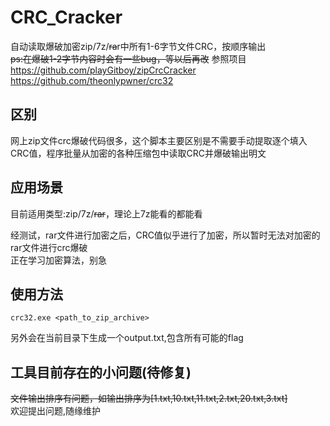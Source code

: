 # CRC_Cracker
自动读取爆破加密zip/7z/~~ra~~r中所有1-6字节文件CRC，按顺序输出  
~~ps:在爆破1-2字节内容时会有一些bug，等以后再改~~
参照项目
<br /> https://github.com/playGitboy/zipCrcCracker <br />
https://github.com/theonlypwner/crc32

## 区别
网上zip文件crc爆破代码很多，这个脚本主要区别是不需要手动提取逐个填入CRC值，程序批量从加密的各种压缩包中读取CRC并爆破输出明文

## 应用场景
目前适用类型:zip/7z/~~rar~~，理论上7z能看的都能看    

经测试，rar文件进行加密之后，CRC值似乎进行了加密，所以暂时无法对加密的rar文件进行crc爆破  
正在学习加密算法，别急

## 使用方法
```
crc32.exe <path_to_zip_archive>
```
另外会在当前目录下生成一个output.txt,包含所有可能的flag

## 工具目前存在的小问题(待修复)
~~文件输出排序有问题，如输出排序为[1.txt,10.txt,11.txt,2.txt,20.txt,3.txt]~~  
欢迎提出问题,随缘维护

